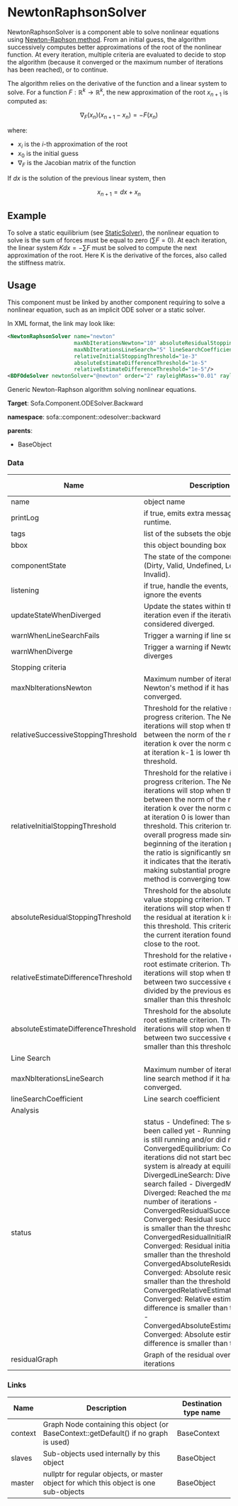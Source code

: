 NewtonRaphsonSolver
===================

NewtonRaphsonSolver is a component able to solve nonlinear equations using [Newton-Raphson method](https://en.wikipedia.org/wiki/Newton%27s_method).
From an initial guess, the algorithm successively computes better approximations of the root of the nonlinear function.
At every iteration, multiple criteria are evaluated to decide to stop the algorithm (because it converged or the maximum number of iterations has been reached), or to continue.

The algorithm relies on the derivative of the function and a linear system to solve.
For a function $F : \mathbb{R}^k \rightarrow \mathbb{R}^k$, the new approximation of the root $x_{n+1}$ is computed as:

$$
\nabla_F(x_n) (x_{n+1} - x_n) = -F(x_n)
$$

where:

- $x_i$ is the $i$-th approximation of the root
- $x_0$ is the initial guess
- $\nabla_F$ is the Jacobian matrix of the function

If $dx$ is the solution of the previous linear system, then

$$
x_{n+1} = dx + x_n
$$

Example
-------

To solve a static equilibrium (see [StaticSolver](StaticSolver.md)), the nonlinear equation to solve is the sum of forces must be equal to zero ($\sum F = 0$). At each iteration, the linear system $K dx = -\sum F$ must be solved to compute the next approximation of the root. Here K is the derivative of the forces, also called the stiffness matrix.

Usage
-----

This component must be linked by another component requiring to solve a nonlinear equation, such as an implicit ODE solver or a static solver.

In XML format, the link may look like:

```xml
<NewtonRaphsonSolver name="newton"
                     maxNbIterationsNewton="10" absoluteResidualStoppingThreshold="1e-5"
                     maxNbIterationsLineSearch="5" lineSearchCoefficient="0.5"
                     relativeInitialStoppingThreshold="1e-3"
                     absoluteEstimateDifferenceThreshold="1e-5"
                     relativeEstimateDifferenceThreshold="1e-5"/>
<BDFOdeSolver newtonSolver="@newton" order="2" rayleighMass="0.01" rayleighStiffness="0.01" />
```
<!-- automatically generated doc START -->
<!-- generate_doc -->

Generic Newton-Raphson algorithm solving nonlinear equations.


__Target__: Sofa.Component.ODESolver.Backward

__namespace__: sofa::component::odesolver::backward

__parents__:

- BaseObject

### Data

<table>
    <thead>
        <tr>
            <th>Name</th>
            <th>Description</th>
            <th>Default value</th>
        </tr>
    </thead>
    <tbody>
	<tr>
		<td>name</td>
		<td>
object name
		</td>
		<td>unnamed</td>
	</tr>
	<tr>
		<td>printLog</td>
		<td>
if true, emits extra messages at runtime.
		</td>
		<td>0</td>
	</tr>
	<tr>
		<td>tags</td>
		<td>
list of the subsets the object belongs to
		</td>
		<td></td>
	</tr>
	<tr>
		<td>bbox</td>
		<td>
this object bounding box
		</td>
		<td></td>
	</tr>
	<tr>
		<td>componentState</td>
		<td>
The state of the component among (Dirty, Valid, Undefined, Loading, Invalid).
		</td>
		<td>Undefined</td>
	</tr>
	<tr>
		<td>listening</td>
		<td>
if true, handle the events, otherwise ignore the events
		</td>
		<td>0</td>
	</tr>
	<tr>
		<td>updateStateWhenDiverged</td>
		<td>
Update the states within the last iteration even if the iterative process is considered diverged.
		</td>
		<td>1</td>
	</tr>
	<tr>
		<td>warnWhenLineSearchFails</td>
		<td>
Trigger a warning if line search fails
		</td>
		<td>1</td>
	</tr>
	<tr>
		<td>warnWhenDiverge</td>
		<td>
Trigger a warning if Newton-Raphson diverges
		</td>
		<td>1</td>
	</tr>
	<tr>
		<td colspan="3">Stopping criteria</td>
	</tr>
	<tr>
		<td>maxNbIterationsNewton</td>
		<td>
Maximum number of iterations of the Newton's method if it has not converged.
		</td>
		<td>1</td>
	</tr>
	<tr>
		<td>relativeSuccessiveStoppingThreshold</td>
		<td>
Threshold for the relative successive progress criterion. The Newton iterations will stop when the ratio between the norm of the residual at iteration k over the norm of the residual at iteration k-1 is lower than this threshold.
		</td>
		<td>1e-05</td>
	</tr>
	<tr>
		<td>relativeInitialStoppingThreshold</td>
		<td>
Threshold for the relative initial progress criterion. The Newton iterations will stop when the ratio between the norm of the residual at iteration k over the norm of the residual at iteration 0 is lower than this threshold. This criterion tracks the overall progress made since the beginning of the iteration process. If the ratio is significantly smaller than 1, it indicates that the iterative process is making substantial progress, and the method is converging toward the root.
		</td>
		<td>1e-05</td>
	</tr>
	<tr>
		<td>absoluteResidualStoppingThreshold</td>
		<td>
Threshold for the absolute function value stopping criterion. The Newton iterations will stop when the norm of the residual at iteration k is lower than this threshold. This criterion indicates the current iteration found an estimate close to the root.
		</td>
		<td>1e-05</td>
	</tr>
	<tr>
		<td>relativeEstimateDifferenceThreshold</td>
		<td>
Threshold for the relative change in root estimate criterion. The Newton iterations will stop when the difference between two successive estimates divided by the previous estimate is smaller than this threshold
		</td>
		<td>0</td>
	</tr>
	<tr>
		<td>absoluteEstimateDifferenceThreshold</td>
		<td>
Threshold for the absolute change in root estimate criterion. The Newton iterations will stop when the difference between two successive estimates is smaller than this threshold.
		</td>
		<td>0</td>
	</tr>
	<tr>
		<td colspan="3">Line Search</td>
	</tr>
	<tr>
		<td>maxNbIterationsLineSearch</td>
		<td>
Maximum number of iterations of the line search method if it has not converged.
		</td>
		<td>5</td>
	</tr>
	<tr>
		<td>lineSearchCoefficient</td>
		<td>
Line search coefficient
		</td>
		<td>0.5</td>
	</tr>
	<tr>
		<td colspan="3">Analysis</td>
	</tr>
	<tr>
		<td>status</td>
		<td>
status
- Undefined: The solver has not been called yet
- Running: The solver is still running and/or did not finish
- ConvergedEquilibrium: Converged: the iterations did not start because the system is already at equilibrium
- DivergedLineSearch: Diverged: line search failed
- DivergedMaxIterations: Diverged: Reached the maximum number of iterations
- ConvergedResidualSuccessiveRatio: Converged: Residual successive ratio is smaller than the threshold
- ConvergedResidualInitialRatio: Converged: Residual initial ratio is smaller than the threshold
- ConvergedAbsoluteResidual: Converged: Absolute residual is smaller than the threshold
- ConvergedRelativeEstimateDifference: Converged: Relative estimate difference is smaller than the threshold
- ConvergedAbsoluteEstimateDifference: Converged: Absolute estimate difference is smaller than the threshold
		</td>
		<td>Undefined</td>
	</tr>
	<tr>
		<td>residualGraph</td>
		<td>
Graph of the residual over the iterations
		</td>
		<td></td>
	</tr>

</tbody>
</table>

### Links


| Name | Description | Destination type name |
| ---- | ----------- | --------------------- |
|context|Graph Node containing this object (or BaseContext::getDefault() if no graph is used)|BaseContext|
|slaves|Sub-objects used internally by this object|BaseObject|
|master|nullptr for regular objects, or master object for which this object is one sub-objects|BaseObject|


<!-- automatically generated doc END -->
